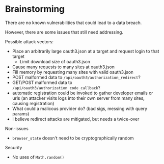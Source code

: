 Brainstorming
=============

There are no known vulnerabilities that could lead to a data breach.

However, there are some issues that still need addressing.

Possible attack vectors:

* Place an arbitrarily large oauth3.json at a target and request login to that target
  * Limit download size of oauth3.json
* Cause many requests to many sites at oauth3.json
* Fill memory by requesting many sites with valid oauth3.json
* POST malformed data to `/api/oauth3/authorization_redirect`?
* GET/POST malformed data to `/api/oauth3/authorization_code_callback`?
* automatic registration could be invoked to gather developer emails or urls (an attacker visits logs into their own server from many sites, causing registration)
* What could a malicous provider do? (bad sigs, messing with query params)
* I believe redirect attacks are mitigated, but needs a twice-over

Non-issues

* `browser_state` doesn't need to be cryptographically random

Security

* No uses of `Math.random()`
